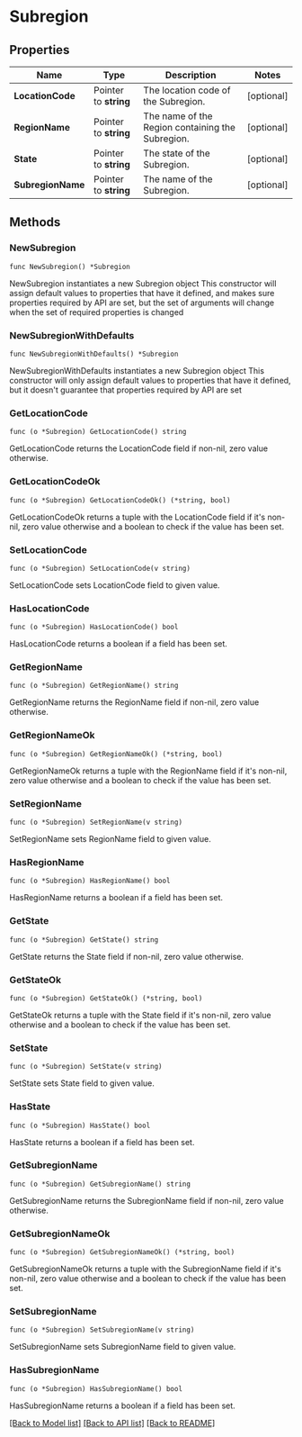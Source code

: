 # Subregion

## Properties

Name | Type | Description | Notes
------------ | ------------- | ------------- | -------------
**LocationCode** | Pointer to **string** | The location code of the Subregion. | [optional] 
**RegionName** | Pointer to **string** | The name of the Region containing the Subregion. | [optional] 
**State** | Pointer to **string** | The state of the Subregion. | [optional] 
**SubregionName** | Pointer to **string** | The name of the Subregion. | [optional] 

## Methods

### NewSubregion

`func NewSubregion() *Subregion`

NewSubregion instantiates a new Subregion object
This constructor will assign default values to properties that have it defined,
and makes sure properties required by API are set, but the set of arguments
will change when the set of required properties is changed

### NewSubregionWithDefaults

`func NewSubregionWithDefaults() *Subregion`

NewSubregionWithDefaults instantiates a new Subregion object
This constructor will only assign default values to properties that have it defined,
but it doesn't guarantee that properties required by API are set

### GetLocationCode

`func (o *Subregion) GetLocationCode() string`

GetLocationCode returns the LocationCode field if non-nil, zero value otherwise.

### GetLocationCodeOk

`func (o *Subregion) GetLocationCodeOk() (*string, bool)`

GetLocationCodeOk returns a tuple with the LocationCode field if it's non-nil, zero value otherwise
and a boolean to check if the value has been set.

### SetLocationCode

`func (o *Subregion) SetLocationCode(v string)`

SetLocationCode sets LocationCode field to given value.

### HasLocationCode

`func (o *Subregion) HasLocationCode() bool`

HasLocationCode returns a boolean if a field has been set.

### GetRegionName

`func (o *Subregion) GetRegionName() string`

GetRegionName returns the RegionName field if non-nil, zero value otherwise.

### GetRegionNameOk

`func (o *Subregion) GetRegionNameOk() (*string, bool)`

GetRegionNameOk returns a tuple with the RegionName field if it's non-nil, zero value otherwise
and a boolean to check if the value has been set.

### SetRegionName

`func (o *Subregion) SetRegionName(v string)`

SetRegionName sets RegionName field to given value.

### HasRegionName

`func (o *Subregion) HasRegionName() bool`

HasRegionName returns a boolean if a field has been set.

### GetState

`func (o *Subregion) GetState() string`

GetState returns the State field if non-nil, zero value otherwise.

### GetStateOk

`func (o *Subregion) GetStateOk() (*string, bool)`

GetStateOk returns a tuple with the State field if it's non-nil, zero value otherwise
and a boolean to check if the value has been set.

### SetState

`func (o *Subregion) SetState(v string)`

SetState sets State field to given value.

### HasState

`func (o *Subregion) HasState() bool`

HasState returns a boolean if a field has been set.

### GetSubregionName

`func (o *Subregion) GetSubregionName() string`

GetSubregionName returns the SubregionName field if non-nil, zero value otherwise.

### GetSubregionNameOk

`func (o *Subregion) GetSubregionNameOk() (*string, bool)`

GetSubregionNameOk returns a tuple with the SubregionName field if it's non-nil, zero value otherwise
and a boolean to check if the value has been set.

### SetSubregionName

`func (o *Subregion) SetSubregionName(v string)`

SetSubregionName sets SubregionName field to given value.

### HasSubregionName

`func (o *Subregion) HasSubregionName() bool`

HasSubregionName returns a boolean if a field has been set.


[[Back to Model list]](../README.md#documentation-for-models) [[Back to API list]](../README.md#documentation-for-api-endpoints) [[Back to README]](../README.md)


